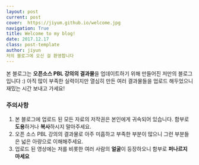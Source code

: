 ```yaml
---
layout: post
current: post
cover:  https://jiyum.github.io/welcome.jpg
navigation: True
title: Welcome to my blog!
date: 2017.12.17
class: post-template
author: jiyun
저의 블로그에 오신 걸 환영합니다
---
```


본 블로그는 **오픈소스 PBL 강의의 결과물**을 업데이트하기 위해 만들어진 저만의 블로그입니다 :)
아직 많이 부족한 실력이지만 열심히 만든 여러 결과물들을 업로드 해두었으니 재밌는 시간 보내고 가세요!


### 주의사항
1. 본 블로그에 업로드 된 모든 자료의 저작권은 본인에게 귀속되어 있습니다. 함부로 **도용**하거나 **복사**하시지 말아주세요.
2. 오픈 소스 PBL 강의의 결과물로 아주 미흡하고 부족한 부분이 많으니 그런 부분들은 넓은 아량으로 이해해주세요. 
3. 업로드 된 영상에는 저를 비롯한 여러 사람의 **얼굴**이 등장하오니 함부로 **퍼나르지 마세요**

